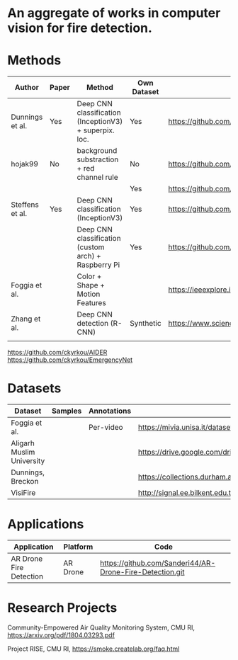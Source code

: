 # An aggregate of works in computer vision for fire detection.

# Methods

| Author          | Paper | Method                                                 | Own Dataset | Link                                                                |
|-----------------|-------|--------------------------------------------------------|-------------|---------------------------------------------------------------------|
| Dunnings et al. | Yes   | Deep CNN classification (InceptionV3) + superpix. loc. | Yes         | https://github.com/tobybreckon/fire-detection-cnn                   |
| hojak99         | No    | background substraction + red channel rule             | No          | https://github.com/hojak99/fire-detection                           |
|                 |       |                                                        | Yes         | https://github.com/cair/Fire-Detection-Image-Dataset                |
| Steffens et al. | Yes   | Deep CNN classification (InceptionV3)                  | Yes         | https://github.com/steffensbola/furg-fire-dataset                   |
|                 |       | Deep CNN classification (custom arch) + Raspberry Pi   | Yes         | https://github.com/arpit-jadon                                      |
| Foggia et al.   |       | Color + Shape + Motion Features                        |             | https://ieeexplore.ieee.org/stamp/stamp.jsp?arnumber=7014233        |
| Zhang et al.    |       | Deep CNN detection (R-CNN)                             | Synthetic   | https://www.sciencedirect.com/science/article/pii/S1877705817362574 |
|                 |       |                                                        |             |                                                                     |

https://github.com/ckyrkou/AIDER
https://github.com/ckyrkou/EmergencyNet


# Datasets

| Dataset                   | Samples | Annotations | Link                                                                            |
|---------------------------|---------|-------------|---------------------------------------------------------------------------------|
| Foggia et al.             |         | Per-video   | https://mivia.unisa.it/datasets/video-analysis-datasets/fire-detection-dataset/ |
| Aligarh Muslim University |         |             | https://drive.google.com/drive/folders/1HznoBFEd6yjaLFlSmkUGARwCUzzG4whq        |
| Dunnings, Breckon         |         |             | https://collections.durham.ac.uk/downloads/r2d217qp536                          |
| VisiFire                  |         |             | http://signal.ee.bilkent.edu.tr/VisiFire/                                       |

# Applications

| Application             | Platform | Code                                                     |
|-------------------------|----------|----------------------------------------------------------|
| AR Drone Fire Detection | AR Drone | https://github.com/Sanderi44/AR-Drone-Fire-Detection.git |


# Research Projects

Community-Empowered Air Quality Monitoring System, CMU RI, https://arxiv.org/pdf/1804.03293.pdf

Project RISE, CMU RI, https://smoke.createlab.org/faq.html
